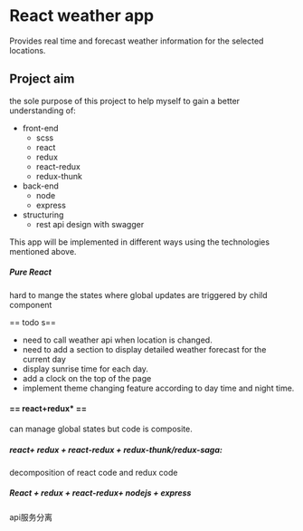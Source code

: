

# React weather app
Provides real time and forecast weather information for the selected locations.

## Project aim
the sole purpose of this project to help myself to gain a better understanding of:
- front-end
  - scss
  - react
  - redux
  - react-redux
  - redux-thunk
- back-end
  - node
  - express
- structuring
  - rest api design with swagger

This app will be implemented in different ways using the technologies mentioned above. 


##### Pure React
hard to mange the states where global updates are triggered by child component

== todo s==
  - need to call weather api when location is changed.
  - need to add a section to display detailed weather forecast for the current day
  - display sunrise time for each day.
  - add a clock on the top of the page
  - implement theme changing feature according to day time and night time.

#### == react+redux* ==
can manage global states but code is composite.

##### react+ redux + react-redux + redux-thunk/redux-saga:
decomposition of react code and redux code

##### React + redux + react-redux+ nodejs + express
api服务分离
